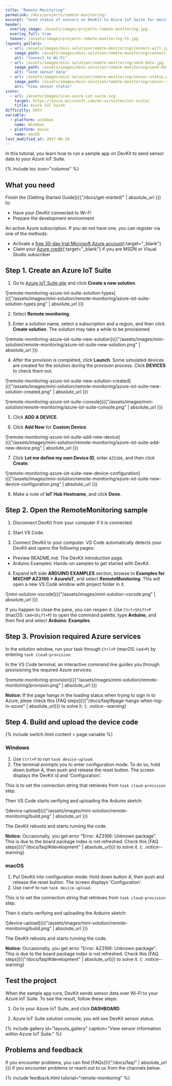 ```yaml
---
title: "Remote Monitoring"
permalink: /docs/projects/remote-monitoring/
excerpt: "Send status of sensors on DevKit to Azure IoT Suite for monitoring."
header:
  overlay_image: /assets/images/projects-remote-monitoring.jpg
  overlay_full: true
  teaser: /assets/images/projects-remote-monitoring-th.jpg
layouts_gallery:
  - url: /assets/images/mini-solution/remote-monitoring/connect-wifi.jpg
    image_path: /assets/images/mini-solution/remote-monitoring/connect-wifi.jpg
    alt: "Connect to Wi-Fi"
  - url: /assets/images/mini-solution/remote-monitoring/send-data.jpg
    image_path: /assets/images/mini-solution/remote-monitoring/send-data.jpg
    alt: "Send sensor data"
  - url: /assets/images/mini-solution/remote-monitoring/sensor-status.png
    image_path: /assets/images/mini-solution/remote-monitoring/sensor-status.png
    alt: "View sensor status"
icons:
  - url: /assets/images/icon-azure-iot-suite.svg
    target: https://azure.microsoft.com/en-us/suites/iot-suite/
    title: Azure IoT Suite
difficulty: EASY
variable:
  - platform: windows
    name: Windows
  - platform: macos
    name: macOS
last_modified_at: 2017-06-28
---
```


In this tutorial, you learn how to run a sample app on DevKit to send sensor data to your Azure IoT Suite.

{% include toc icon="columns" %}

## What you need

Finish the [Getting Started Guide]({{"/docs/get-started/" | absolute_url }}) to:

* Have your DevKit connected to Wi-Fi
* Prepare the development environment

An active Azure subscription. If you do not have one, you can register via one of the methods:

* Activate a [free 30-day trial Microsoft Azure account](https://azureinfo.microsoft.com/us-freetrial.html){:target="_blank"}
* Claim your [Azure credit](https://azure.microsoft.com/en-us/pricing/member-offers/msdn-benefits-details/){:target="_blank"} if you are MSDN or Visual Studio subscriber

## Step 1. Create an Azure IoT Suite

1. Go to [Azure IoT Suite site](https://www.azureiotsuite.com/) and click **Create a new solution**.

![remote-monitoring-azure-iot-suite-solution-types]({{"/assets/images/mini-solution/remote-monitoring/azure-iot-suite-solution-types.png" | absolute_url }})

2. Select **Remote monitoring**.

3. Enter a solution name, select a subscription and a region, and then click **Create solution**. The solution may take a while to be provisioned.

![remote-monitoring-azure-iot-suite-new-solution]({{"/assets/images/mini-solution/remote-monitoring/azure-iot-suite-new-solution.png" | absolute_url }})

4. After the provision is completed, click **Launch**. Some simulated devices are created for the solution during the provision process. Click **DEVICES** to check them out.

![remote-monitoring-azure-iot-suite-new-solution-created]({{"/assets/images/mini-solution/remote-monitoring/azure-iot-suite-new-solution-created.png" | absolute_url }})

![remote-monitoring-azure-iot-suite-console]({{"/assets/images/mini-solution/remote-monitoring/azure-iot-suite-console.png" | absolute_url }})

5. Click **ADD A DEVICE**.

6. Click **Add New** for **Custom Device**.

![remote-monitoring-azure-iot-suite-add-new-device]({{"/assets/images/mini-solution/remote-monitoring/azure-iot-suite-add-new-device.png" | absolute_url }})

7. Click **Let me define my own Device ID**, enter `AZ3166`, and then click **Create**.

![remote-monitoring-azure-iot-suite-new-device-configuration]({{"/assets/images/mini-solution/remote-monitoring/azure-iot-suite-new-device-configuration.png" | absolute_url }})

8. Make a note of **IoT Hub Hostname**, and click **Done**.

## Step 2. Open the RemoteMonitoring sample

1. Disconnect DevKit from your computer if it is connected.

2. Start VS Code.

3. Connect DevKit to your computer. VS Code automatically detects your DevKit and opens the following pages:
  * Preview README.md: The DevKit introduction page.
  * Arduino Examples: Hands-on samples to get started with DevKit.

4. Expand left side **ARDUINO EXAMPLES** section, browse to **Examples for MXCHIP AZ3166 > AzureIoT**, and select **RemoteMonitoring**. This will open a new VS Code window with project folder in it.

![mini-solution-vscode]({{"/assets/images/mini-solution-vscode.png" | absolute_url }})

If you happen to close the pane, you can reopen it. Use `Ctrl+Shift+P` (macOS: `Cmd+Shift+P`) to open the command palette, type **Arduino**, and then find and select **Arduino: Examples**.

## Step 3. Provision required Azure services

In the solution window, run your task through `Ctrl+P` (macOS: `Cmd+P`) by entering `task cloud-provision`:

In the VS Code terminal, an interactive command line guides you through provisioning the required Azure services:

![remote-monitoring-provision]({{"/assets/images/mini-solution/remote-monitoring/provision.png" | absolute_url }})

**Notice:** If the page hangs in the loading status when trying to sign in to Azure, plese check this [FAQ steps]({{"/docs/faq/#page-hangs-when-log-in-azure" | absolute_url}}) to solve it. 
{: .notice--warning}

## Step 4. Build and upload the device code

{% include switch.html content = page.variable %}

### Windows

1. Use `Ctrl+P` to run `task device-upload`.
2. The terminal prompts you to enter configuration mode. To do so, hold down button A, then push and release the reset button. The screen displays the DevKit id and 'Configuration'.

This is to set the connection string that retrieves from `task cloud-provision` step.

Then VS Code starts verifying and uploading the Arduino sketch:

![device-upload]({{"/assets/images/mini-solution/remote-monitoring/build.png" | absolute_url }})

The DevKit reboots and starts running the code.

**Notice:** Occasionally, you get error "Error: AZ3166: Unknown package". This is due to the board package index is not refreshed. Check this [FAQ steps]({{"/docs/faq/#development" | absolute_url}}) to solve it.
{: .notice--warning}

### macOS

1. Put DevKit into configuration mode:
  Hold down button A, then push and release the reset button. The screen displays 'Configuration'.
2. Use `Cmd+P` to run `task device-upload`.

This is to set the connection string that retrieves from `task cloud-provision` step.

Then it starts verifying and uploading the Arduino sketch:

![device-upload]({{"/assets/images/mini-solution/remote-monitoring/build.png" | absolute_url }})

The DevKit reboots and starts running the code.

**Notice:** Occasionally, you get error "Error: AZ3166: Unknown package". This is due to the board package index is not refreshed. Check this [FAQ steps]({{"/docs/faq/#development" | absolute_url}}) to solve it.
{: .notice--warning}

## Test the project

When the sample app runs, DevKit sends sensor data over Wi-Fi to your Azure IoT Suite. To see the result, follow these steps:

1. Go to your Azure IoT Suite, and click **DASHBOARD**.

2. Azure IoT Suite solution console, you will see DevKit sensor status.

{% include gallery id="layouts_gallery" caption="View sensor information within Azure IoT Suite." %}

## Problems and feedback

If you encounter problems, you can find [FAQs]({{"/docs/faq/" | absolute_url }}) if you encounter problems or reach out to us from the channels below.

{% include feedback.html tutorial="remote-monitoring" %}